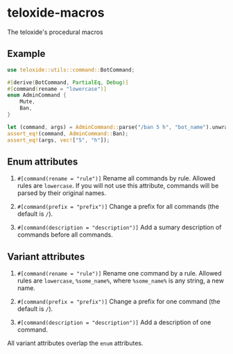 # teloxide-macros
The teloxide's procedural macros

## Example
```rust
use teloxide::utils::command::BotCommand;

#[derive(BotCommand, PartialEq, Debug)]
#[command(rename = "lowercase")]
enum AdminCommand {
    Mute,
    Ban,
}

let (command, args) = AdminCommand::parse("/ban 5 h", "bot_name").unwrap();
assert_eq!(command, AdminCommand::Ban);
assert_eq!(args, vec!["5", "h"]);
```
## Enum attributes
 1. `#[command(rename = "rule")]`
Rename all commands by rule. Allowed rules are `lowercase`. If you will not
use this attribute, commands will be parsed by their original names.

 2. `#[command(prefix = "prefix")]`
Change a prefix for all commands (the default is `/`).

 3. `#[command(description = "description")]`
Add a sumary description of commands before all commands.

## Variant attributes
 1. `#[command(rename = "rule")]`
Rename one command by a rule. Allowed rules are `lowercase`, `%some_name%`,
where `%some_name%` is any string, a new name.

 2. `#[command(prefix = "prefix")]`
Change a prefix for one command (the default is `/`).

 3. `#[command(description = "description")]`
Add a description of one command.

All variant attributes overlap the `enum` attributes.
